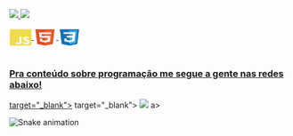 <div>
  <a href="https://github.com/fabricioG31">
  <img height="180em" src="https://github-readme-stats.vercel.app/api?username=fabricioG31&show_icons=true&theme=tokyonight&include_all_commits=true&count_private=true"/>
  <img height="180em" src="https://github-readme-stats.vercel.app/api/top-langs/?username=fabricioG3&layout=compact&langs_count=6&theme=tokyonight"/>
</div>
<div style="display: inline_block"><br>
  <img align="center" alt="Js" height="30" width="40" src="https://raw.githubusercontent.com/devicons/devicon/master/icons/javascript/javascript-plain.svg">
  <img align="center" alt="HTML" height="30" width="40" src="https://raw.githubusercontent.com/devicons/devicon/master/icons/html5/html5-original.svg">
  <img align="center" alt="CSS" height="30" width="40" src="https://raw.githubusercontent.com/devicons/devicon/master/icons/css3/css3-original.svg">
</div>
 
 <br>
 
  ### Pra conteúdo sobre programação me segue a gente nas redes abaixo!
 
<div> target="_blank"></a>
 target="_blank"></a>
 <a href="https://discord.gg/5DVhGKVf4h" target="_blank"><img src="https://img.shields.io/badge/Discord-7289DA?style=for-the-badge&logo=discord&logoColor=white" target="_blank"></a> 
  <a href = "fabriciosiva282gmail.com><img src="https://img.shields.io/badge/-Gmail-%23333?style=for-the-badge&logo=gmail&logoColor=white" target="_blank"></a>
  a> 
 
  ![Snake animation](https://github.com/fabricioG31/fabricioG31/blob/output/github-contribution-grid-snake.svg)

</div>
